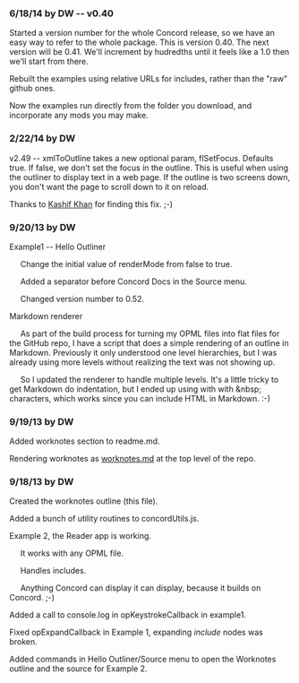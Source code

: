 ### 6/18/14 by DW -- v0.40

Started a version number for the whole Concord release, so we have an easy way to refer to the whole package. This is version 0.40. The next version will be 0.41. We'll increment by hudredths until it feels like a 1.0 then we'll start from there. 

Rebuilt the examples using relative URLs for includes, rather than the "raw" github ones.

Now the examples run directly from the folder you download, and incorporate any mods you may make.



### 2/22/14 by DW

v2.49 -- xmlToOutline takes a new optional param, flSetFocus. Defaults true. If false, we don't set the focus in the outline. This is useful when using the outliner to display text in a web page. If the outline is two screens down, you don't want the page to scroll down to it on reload. 

Thanks to <a href="http://k4shif.blogspot.com/">Kashif Khan</a> for finding this fix. ;-)



### 9/20/13 by DW

Example1 -- Hello Outliner

&nbsp;&nbsp;&nbsp;&nbsp;&nbsp;Change the initial value of renderMode from false to true.

&nbsp;&nbsp;&nbsp;&nbsp;&nbsp;Added a separator before Concord Docs in the Source menu.

&nbsp;&nbsp;&nbsp;&nbsp;&nbsp;Changed version number to 0.52.



Markdown renderer

&nbsp;&nbsp;&nbsp;&nbsp;&nbsp;As part of the build process for turning my OPML files into flat files for the GitHub repo, I have a script that does a simple rendering of an outline in Markdown. Previously it only understood one level hierarchies, but I was already using more levels without realizing the text was not showing up. 

&nbsp;&nbsp;&nbsp;&nbsp;&nbsp;So I updated the renderer to handle multiple levels. It's a little tricky to get Markdown do indentation, but I ended up using with with &amp;nbsp; characters, which works since you can include HTML in Markdown. :-)





### 9/19/13 by DW

Added worknotes section to readme.md.

Rendering worknotes as <a href="https://github.com/scripting/concord/blob/master/worknotes.md">worknotes.md</a> at the top level of the repo.



### 9/18/13 by DW

Created the worknotes outline (this file). 

Added a bunch of utility routines to concordUtils.js. 

Example 2, the Reader app is working. 

&nbsp;&nbsp;&nbsp;&nbsp;&nbsp;It works with any OPML file.

&nbsp;&nbsp;&nbsp;&nbsp;&nbsp;Handles includes. 

&nbsp;&nbsp;&nbsp;&nbsp;&nbsp;Anything Concord can display it can display, because it builds on Concord. ;-)



Added a call to console.log in opKeystrokeCallback in example1. 

Fixed opExpandCallback in Example 1, expanding <i>include</i> nodes was broken.

Added commands in Hello Outliner/Source menu to open the Worknotes outline and the source for Example 2.



